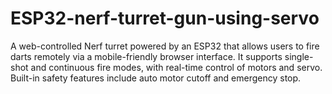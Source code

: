 # ESP32-nerf-turret-gun-using-servo
A web-controlled Nerf turret powered by an ESP32 that allows users to fire darts remotely via a mobile-friendly browser interface. It supports single-shot and continuous fire modes, with real-time control of motors and servo. Built-in safety features include auto motor cutoff and emergency stop. 
